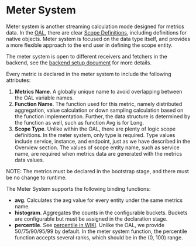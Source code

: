 # Meter System
Meter system is another streaming calculation mode designed for metrics data. In the [OAL](oal.md), there are clear 
[Scope Definitions](scope-definitions.md), including definitions for native objects. Meter system is focused on the data type itself,
and provides a more flexible approach to the end user in defining the scope entity.

The meter system is open to different receivers and fetchers in the backend, 
see the [backend setup document](../setup/backend/backend-setup.md) for more details.

Every metric is declared in the meter system to include the following attributes:
1. **Metrics Name**. A globally unique name to avoid overlapping between the OAL variable names.
1. **Function Name**. The function used for this metric, namely distributed aggregation, value calculation or down sampling calculation
based on the function implementation. Further, the data structure is determined by the function as well, such as function Avg is for Long.
1. **Scope Type**. Unlike within the OAL, there are plenty of logic scope definitions. In the meter system, only type is required. 
Type values include service, instance, and endpoint, just as we have described in the Overview section.
The values of scope entity name, such as service name, are required when metrics data are generated with the metrics data values.

NOTE: The metrics must be declared in the bootstrap stage, and there must be no change to runtime.

The Meter System supports the following binding functions:
- **avg**. Calculates the avg value for every entity under the same metrics name.
- **histogram**. Aggregates the counts in the configurable buckets. Buckets are configurable but must be assigned in the declaration stage.
- **percentile**. See [percentile in WIKI](https://en.wikipedia.org/wiki/Percentile). Unlike the OAL, we provide
50/75/90/95/99 by default. In the meter system function, the percentile function accepts several ranks, which should be in
the (0, 100) range.
